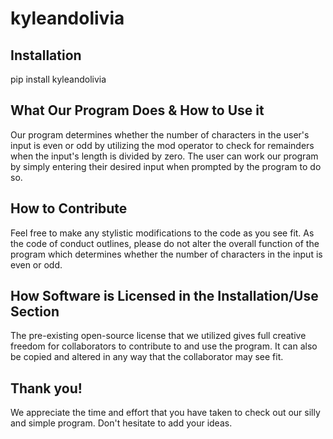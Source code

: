 # kyleandolivia

## Installation
pip install kyleandolivia

## What Our Program Does & How to Use it
Our program determines whether the number of characters in the user's input is even or odd by utilizing the mod operator to check for remainders when the input's length is divided by zero. The user can work our program by simply entering their desired input when prompted by the program to do so.

## How to Contribute
Feel free to make any stylistic modifications to the code as you see fit. As the code of conduct outlines, please do not alter the overall function of the program which determines whether the number of characters in the input is even or odd.

## How Software is Licensed in the Installation/Use Section
The pre-existing open-source license that we utilized gives full creative freedom for collaborators to contribute to and use the program. It can also be copied and altered in any way that the collaborator may see fit.

## Thank you!
We appreciate the time and effort that you have taken to check out our silly and simple program. Don't hesitate to add your ideas.
